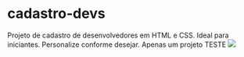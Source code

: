 # cadastro-devs
Projeto de cadastro de desenvolvedores em HTML e CSS. Ideal para iniciantes. Personalize conforme desejar. Apenas um projeto TESTE
<img src="(https://github.com/najuliaaa/cadastro-devs/blob/185950825992be4ac5c7b319445aae643eda5875/Captura%20de%20tela%202023-10-16%20165826.png)">

